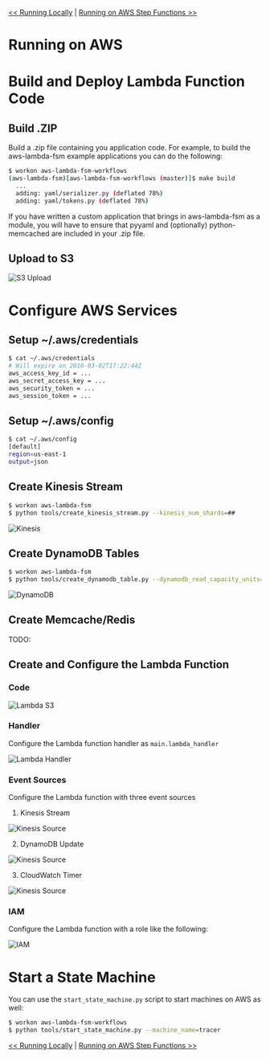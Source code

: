 <!--
Copyright 2016-2020 Workiva Inc.

Licensed under the Apache License, Version 2.0 (the "License");
you may not use this file except in compliance with the License.
You may obtain a copy of the License at

    http://www.apache.org/licenses/LICENSE-2.0

Unless required by applicable law or agreed to in writing, software
distributed under the License is distributed on an "AS IS" BASIS,
WITHOUT WARRANTIES OR CONDITIONS OF ANY KIND, either express or implied.
See the License for the specific language governing permissions and
limitations under the License.
-->

[<< Running Locally](LOCAL.md) | [Running on AWS Step Functions >>](STEP.md)

# Running on AWS

# Build and Deploy Lambda Function Code

## Build .ZIP

Build a .zip file containing you application code. For example, to build the 
aws-lambda-fsm example applications you can do the following:

```bash
$ workon aws-lambda-fsm-workflows
(aws-lambda-fsm)[aws-lambda-fsm-workflows (master)]$ make build
  ...
  adding: yaml/serializer.py (deflated 78%)
  adding: yaml/tokens.py (deflated 78%)
```
      
If you have written a custom application that brings in aws-lambda-fsm as a module,
you will have to ensure that pyyaml and (optionally) python-memcached are included
in your .zip file.
    
## Upload to S3

![S3 Upload](images/s3.png)

# Configure AWS Services

## Setup ~/.aws/credentials

```bash
$ cat ~/.aws/credentials
# Will expire on 2016-03-02T17:22:44Z
aws_access_key_id = ...
aws_secret_access_key = ...
aws_security_token = ...
aws_session_token = ...
```
    
## Setup ~/.aws/config

```bash
$ cat ~/.aws/config
[default]
region=us-east-1
output=json
```

## Create Kinesis Stream

```bash
$ workon aws-lambda-fsm
$ python tools/create_kinesis_stream.py --kinesis_num_shards=##
```
    
![Kinesis](images/kinesis.png)

## Create DynamoDB Tables

```bash
$ workon aws-lambda-fsm
$ python tools/create_dynamodb_table.py --dynamodb_read_capacity_units=## --dynamodb_write_capacity_units=##
```

![DynamoDB](images/dynamodb.png)

## Create Memcache/Redis

TODO:
    
## Create and Configure the Lambda Function

### Code

![Lambda S3](images/lambda_s3.png)
     
### Handler

Configure the Lambda function handler as `main.lambda_handler`
    
![Lambda Handler](images/lambda_handler.png)

### Event Sources

Configure the Lambda function with three event sources

1. Kinesis Stream

![Kinesis Source](images/kinesis_source.png)

2. DynamoDB Update

![Kinesis Source](images/dynamodb_source.png)

3. CloudWatch Timer

![Kinesis Source](images/cloudwatch_source.png)

### IAM

Configure the Lambda function with a role like the following:

![IAM](images/roles.png)
    
# Start a State Machine

You can use the `start_state_machine.py` script to start machines on AWS as well:

```bash
$ workon aws-lambda-fsm-workflows
$ python tools/start_state_machine.py --machine_name=tracer
```

[<< Running Locally](LOCAL.md) | [Running on AWS Step Functions >>](STEP.md)
